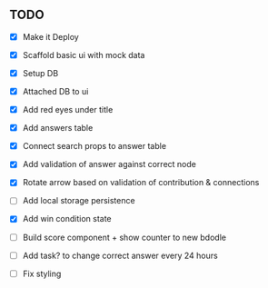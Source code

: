 ## TODO

 - [x] Make it Deploy
 - [x] Scaffold basic ui with mock data
 - [x] Setup DB
 - [x] Attached DB to ui
 - [x] Add red eyes under title
 - [x] Add answers table
 - [x] Connect search props to answer table
 - [x] Add validation of answer against correct node
 - [x] Rotate arrow based on validation of contribution & connections
 - [ ] Add local storage persistence
 - [x] Add win condition state
 - [ ] Build score component + show counter to new bdodle
 - [ ] Add task? to change correct answer every 24 hours
 - [ ] Fix styling



